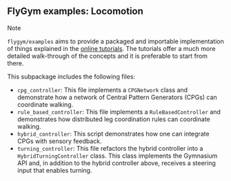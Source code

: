 ## FlyGym examples: Locomotion

> [!NOTE]
> `flygym/examples` aims to provide a packaged and importable implementation of things explained in the [online tutorials](https://neuromechfly.org/tutorials/index.html). The tutorials offer a much more detailed walk-through of the concepts and it is preferable to start from there.

This subpackage includes the following files:
- `cpg_controller`: This file implements a `CPGNetwork` class and demonstrate how a network of Central Pattern Generators (CPGs) can coordinate walking. 
- `rule_based_controller`: This file implements a `RuleBasedController` and demonstrates how distributed leg coordination rules can coordinate walking.
- `hybrid_controller`: This script demonstrates how one can integrate CPGs with sensory feedback.
- `turning_controller`: This file refactors the hybrid controller into a `HybridTurningController` class. This class implements the Gymnasium API and, in addition to the hybrid controller above, receives a steering input that enables turning.